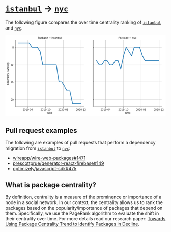 # [`istanbul`](https://www.npmjs.com/package/istanbul) -> [`nyc`](https://www.npmjs.com/package/nyc)

The following figure compares the over time centrality ranking of [`istanbul`](https://www.npmjs.com/package/istanbul) and [`nyc`](https://www.npmjs.com/package/nyc).

![the centrality of istanbul and nyc](../figs/istanbul_nyc.png)

## Pull request examples

The following are examples of pull requests that perform a dependency migration from [`istanbul`](https://www.npmjs.com/package/istanbul) to [`nyc`](https://www.npmjs.com/package/nyc):

- [wireapp/wire-web-packages#1471](https://github.com/wireapp/wire-web-packages/pull/1471)
- [prescottprue/generator-react-firebase#149](https://github.com/prescottprue/generator-react-firebase/pull/149)
- [optimizely/javascript-sdk#475](https://github.com/optimizely/javascript-sdk/pull/475)

## What is package centrality?

By definition, centrality is a measure of the prominence or importance of a node in a social network.
In our context, the centrality allows us to rank the packages based on the popularity/importance of packages that depend on them.
Specifically, we use the PageRank algorithm to evaluate the shift in their centrality over time.
For more details read our research paper: [Towards Using Package Centrality Trend to Identify Packages in Decline](https://arxiv.org/abs/2107.10168).
